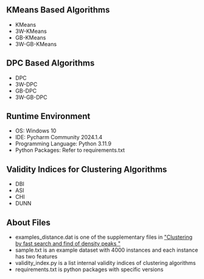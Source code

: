 ## KMeans Based Algorithms
- KMeans
- 3W-KMeans
- GB-KMeans
- 3W-GB-KMeans

## DPC Based Algorithms
- DPC
- 3W-DPC
- GB-DPC
- 3W-GB-DPC

## Runtime Environment
- OS: Windows 10
- IDE: Pycharm Community 2024.1.4
- Programming Language: Python 3.11.9
- Python Packages: Refer to requirements.txt

## Validity Indices for Clustering Algorithms
- DBI
- ASI
- CHI
- DUNN

## About Files
- examples_distance.dat is one of the supplementary files in ["Clustering by fast search and find of density peaks
"](https://www.science.org/doi/10.1126/science.1242072)
- sample.txt is an example dataset with 4000 instances and each instance has two features
- validity_index.py is a list internal validity indices of clustering algorithms
- requirements.txt is python packages with specific versions